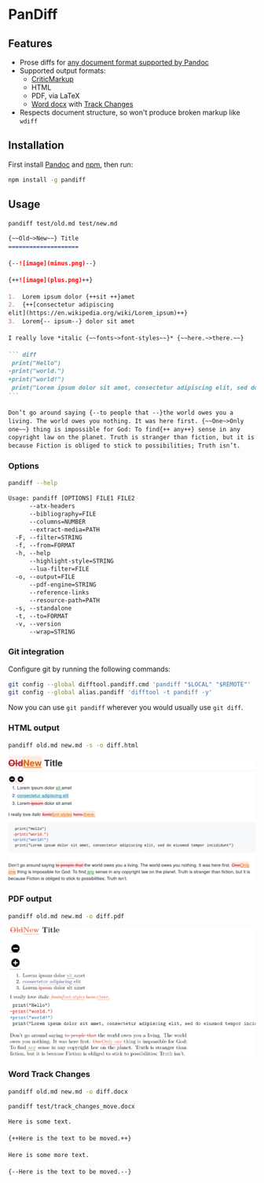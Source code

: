 # PanDiff

## Features

- Prose diffs for [any document format supported by Pandoc](https://pandoc.org/MANUAL.html)
- Supported output formats:
  - [CriticMarkup](http://criticmarkup.com/)
  - HTML
  - PDF, via LaTeX
  - [Word docx](https://en.wikipedia.org/wiki/Office_Open_XML) with [Track Changes](https://support.office.com/en-us/article/track-changes-in-word-197ba630-0f5f-4a8e-9a77-3712475e806a)
- Respects document structure, so won't produce broken markup like `wdiff`

## Installation

First install [Pandoc](https://pandoc.org/installing.html) and [npm](https://www.npmjs.com/get-npm), then run:

```sh
npm install -g pandiff
```

## Usage

```sh
pandiff test/old.md test/new.md
```

````markdown
{~~Old~>New~~} Title
====================

{--![image](minus.png)--}

{++![image](plus.png)++}

1.  Lorem ipsum dolor {++sit ++}amet
2.  {++[consectetur adipiscing
elit](https://en.wikipedia.org/wiki/Lorem_ipsum)++}
3.  Lorem{-- ipsum--} dolor sit amet

I really love *italic {~~fonts~>font-styles~~}* {~~here.~>there.~~}

``` diff
 print("Hello")
-print("world.")
+print("world!")
 print("Lorem ipsum dolor sit amet, consectetur adipiscing elit, sed do eiusmod tempor incididunt")
```

Don’t go around saying {--to people that --}the world owes you a
living. The world owes you nothing. It was here first. {~~One~>Only
one~~} thing is impossible for God: To find{++ any++} sense in any
copyright law on the planet. Truth is stranger than fiction, but it is
because Fiction is obliged to stick to possibilities; Truth isn’t.
````

### Options

```sh
pandiff --help
```

```
Usage: pandiff [OPTIONS] FILE1 FILE2
      --atx-headers
      --bibliography=FILE
      --columns=NUMBER
      --extract-media=PATH
  -F, --filter=STRING
  -f, --from=FORMAT
  -h, --help
      --highlight-style=STRING
      --lua-filter=FILE
  -o, --output=FILE
      --pdf-engine=STRING
      --reference-links
      --resource-path=PATH
  -s, --standalone
  -t, --to=FORMAT
  -v, --version
      --wrap=STRING
```

### Git integration

Configure git by running the following commands:

```sh
git config --global difftool.pandiff.cmd 'pandiff "$LOCAL" "$REMOTE"'
git config --global alias.pandiff 'difftool -t pandiff -y'
```

Now you can use `git pandiff` wherever you would usually use `git diff`.

### HTML output

```sh
pandiff old.md new.md -s -o diff.html
```

[![](test/diff.html.png)](https://rawgit.com/davidar/pandiff/master/test/diff.html)

### PDF output

```sh
pandiff old.md new.md -o diff.pdf
```

[![](test/diff.pdf.png)](https://rawgit.com/davidar/pandiff/master/test/diff.pdf)

### Word Track Changes

```sh
pandiff old.md new.md -o diff.docx
```

```sh
pandiff test/track_changes_move.docx
```

```markdown
Here is some text.

{++Here is the text to be moved.++}

Here is some more text.

{--Here is the text to be moved.--}
```
